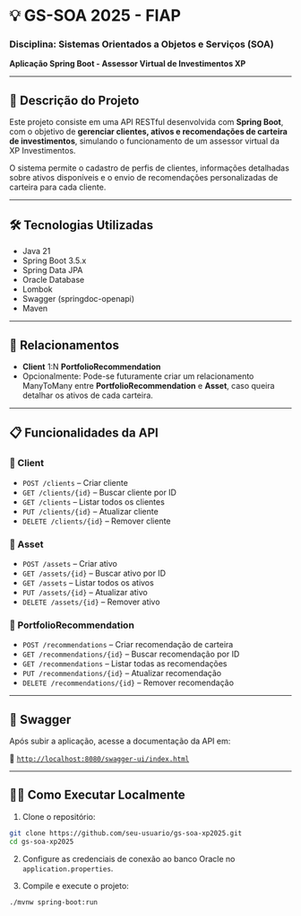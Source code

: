 # 💡 GS-SOA 2025 - FIAP  
### Disciplina: **Sistemas Orientados a Objetos e Serviços (SOA)**  
**Aplicação Spring Boot - Assessor Virtual de Investimentos XP**

---

## 📘 Descrição do Projeto

Este projeto consiste em uma API RESTful desenvolvida com **Spring Boot**, com o objetivo de **gerenciar clientes, ativos e recomendações de carteira de investimentos**, simulando o funcionamento de um assessor virtual da XP Investimentos.

O sistema permite o cadastro de perfis de clientes, informações detalhadas sobre ativos disponíveis e o envio de recomendações personalizadas de carteira para cada cliente.

---

## 🛠️ Tecnologias Utilizadas

- Java 21
- Spring Boot 3.5.x
- Spring Data JPA
- Oracle Database
- Lombok
- Swagger (springdoc-openapi)
- Maven

---

## 🔗 Relacionamentos

- **Client** 1:N **PortfolioRecommendation**
- Opcionalmente: Pode-se futuramente criar um relacionamento ManyToMany entre **PortfolioRecommendation** e **Asset**, caso queira detalhar os ativos de cada carteira.

---

## 📋 Funcionalidades da API

### 📍 Client
- `POST /clients` – Criar cliente
- `GET /clients/{id}` – Buscar cliente por ID
- `GET /clients` – Listar todos os clientes
- `PUT /clients/{id}` – Atualizar cliente
- `DELETE /clients/{id}` – Remover cliente

### 📍 Asset
- `POST /assets` – Criar ativo
- `GET /assets/{id}` – Buscar ativo por ID
- `GET /assets` – Listar todos os ativos
- `PUT /assets/{id}` – Atualizar ativo
- `DELETE /assets/{id}` – Remover ativo

### 📍 PortfolioRecommendation
- `POST /recommendations` – Criar recomendação de carteira
- `GET /recommendations/{id}` – Buscar recomendação por ID
- `GET /recommendations` – Listar todas as recomendações
- `PUT /recommendations/{id}` – Atualizar recomendação
- `DELETE /recommendations/{id}` – Remover recomendação

---

## 🧪 Swagger

Após subir a aplicação, acesse a documentação da API em:

📎 [`http://localhost:8080/swagger-ui/index.html`](http://localhost:8080/swagger-ui/index.html)

---

## 🧑‍💻 Como Executar Localmente

1. Clone o repositório:
```bash
git clone https://github.com/seu-usuario/gs-soa-xp2025.git
cd gs-soa-xp2025
```

2. Configure as credenciais de conexão ao banco Oracle no `application.properties`.

3. Compile e execute o projeto:

```bash
./mvnw spring-boot:run
```
